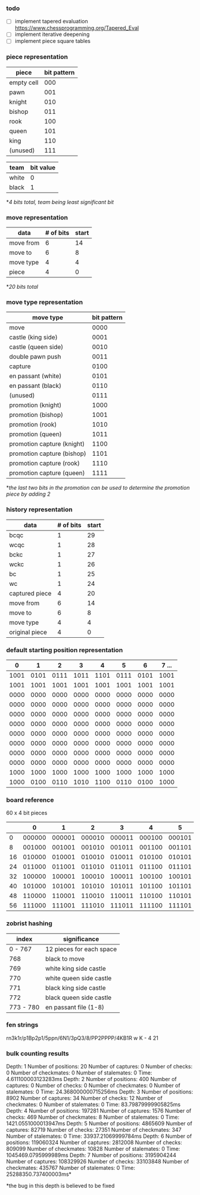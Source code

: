 ### todo

- [ ] implement tapered evaluation https://www.chessprogramming.org/Tapered_Eval
- [ ] implement iterative deepening
- [ ] implement piece square tables

### piece representation

| piece      | bit pattern |
| ---------- | ----------- |
| empty cell | 000         |
| pawn       | 001         |
| knight     | 010         |
| bishop     | 011         |
| rook       | 100         |
| queen      | 101         |
| king       | 110         |
| (unused)   | 111         |

| team  | bit value |
| ----- | --------- |
| white | 0         |
| black | 1         |

\*_4 bits total, team being least significant bit_

### move representation

| data      | # of bits | start |
| --------- | --------- | ----- |
| move from | 6         | 14    |
| move to   | 6         | 8     |
| move type | 4         | 4     |
| piece     | 4         | 0     |

\*_20 bits total_

### move type representation

| move type                  | bit pattern |
| -------------------------- | ----------- |
| move                       | 0000        |
| castle (king side)         | 0001        |
| castle (queen side)        | 0010        |
| double pawn push           | 0011        |
| capture                    | 0100        |
| en passant (white)         | 0101        |
| en passant (black)         | 0110        |
| (unused)                   | 0111        |
| promotion (knight)         | 1000        |
| promotion (bishop)         | 1001        |
| promotion (rook)           | 1010        |
| promotion (queen)          | 1011        |
| promotion capture (knight) | 1100        |
| promotion capture (bishop) | 1101        |
| promotion capture (rook)   | 1110        |
| promotion capture (queen)  | 1111        |

\*_the last two bits in the promotion can be used to determine the promotion piece by adding 2_

### history representation

| data           | # of bits | start |
| -------------- | --------- | ----- |
| bcqc           | 1         | 29    |
| wcqc           | 1         | 28    |
| bckc           | 1         | 27    |
| wckc           | 1         | 26    |
| bc             | 1         | 25    |
| wc             | 1         | 24    |
| captured piece | 4         | 20    |
| move from      | 6         | 14    |
| move to        | 6         | 8     |
| move type      | 4         | 4     |
| original piece | 4         | 0     |

### default starting position representation

| 0    | 1    | 2    | 3    | 4    | 5    | 6    | 7 ... |
| ---- | ---- | ---- | ---- | ---- | ---- | ---- | ----- |
| 1001 | 0101 | 0111 | 1011 | 1101 | 0111 | 0101 | 1001  |
| 1001 | 1001 | 1001 | 1001 | 1001 | 1001 | 1001 | 1001  |
| 0000 | 0000 | 0000 | 0000 | 0000 | 0000 | 0000 | 0000  |
| 0000 | 0000 | 0000 | 0000 | 0000 | 0000 | 0000 | 0000  |
| 0000 | 0000 | 0000 | 0000 | 0000 | 0000 | 0000 | 0000  |
| 0000 | 0000 | 0000 | 0000 | 0000 | 0000 | 0000 | 0000  |
| 0000 | 0000 | 0000 | 0000 | 0000 | 0000 | 0000 | 0000  |
| 0000 | 0000 | 0000 | 0000 | 0000 | 0000 | 0000 | 0000  |
| 0000 | 0000 | 0000 | 0000 | 0000 | 0000 | 0000 | 0000  |
| 0000 | 0000 | 0000 | 0000 | 0000 | 0000 | 0000 | 0000  |
| 1000 | 1000 | 1000 | 1000 | 1000 | 1000 | 1000 | 1000  |
| 1000 | 0100 | 0110 | 1010 | 1100 | 0110 | 0100 | 1000  |

### board reference

60 x 4 bit pieces

|     | 0      | 1      | 2      | 3      | 4      | 5      | 6      | 7 ...  |
| --- | ------ | ------ | ------ | ------ | ------ | ------ | ------ | ------ |
| 0   | 000000 | 000001 | 000010 | 000011 | 000100 | 000101 | 000110 | 000111 |
| 8   | 001000 | 001001 | 001010 | 001011 | 001100 | 001101 | 001110 | 001111 |
| 16  | 010000 | 010001 | 010010 | 010011 | 010100 | 010101 | 010110 | 010111 |
| 24  | 011000 | 011001 | 011010 | 011011 | 011100 | 011101 | 011110 | 011111 |
| 32  | 100000 | 100001 | 100010 | 100011 | 100100 | 100101 | 100110 | 100111 |
| 40  | 101000 | 101001 | 101010 | 101011 | 101100 | 101101 | 101110 | 101111 |
| 48  | 110000 | 110001 | 110010 | 110011 | 110100 | 110101 | 110110 | 110111 |
| 56  | 111000 | 111001 | 111010 | 111011 | 111100 | 111101 | 111110 | 111111 |

### zobrist hashing

| index     | significance             |
| --------- | ------------------------ |
| 0 - 767   | 12 pieces for each space |
| 768       | black to move            |
| 769       | white king side castle   |
| 770       | white queen side castle  |
| 771       | black king side castle   |
| 772       | black queen side castle  |
| 773 - 780 | en passant file (1-8)    |

### fen strings

rn3k1r/p1Bp2p1/5ppn/6N1/3pQ3/8/PP2PPPP/4KB1R w K - 4 21

### bulk counting results

Depth: 1 Number of positions: 20 Number of captures: 0 Number of checks: 0 Number of checkmates: 0 Number of stalemates: 0 Time: 4.611100003123283ms
Depth: 2 Number of positions: 400 Number of captures: 0 Number of checks: 0 Number of checkmates: 0 Number of stalemates: 0 Time: 24.368000000715256ms
Depth: 3 Number of positions: 8902 Number of captures: 34 Number of checks: 12 Number of checkmates: 0 Number of stalemates: 0 Time: 83.79879999905825ms
Depth: 4 Number of positions: 197281 Number of captures: 1576 Number of checks: 469 Number of checkmates: 8 Number of stalemates: 0 Time: 1421.0551000013947ms
Depth: 5 Number of positions: 4865609 Number of captures: 82719 Number of checks: 27351 Number of checkmates: 347 Number of stalemates: 0 Time: 33937.21069999784ms
Depth: 6 Number of positions: 119060324 Number of captures: 2812008 Number of checks: 809099 Number of checkmates: 10828 Number of stalemates: 0 Time: 1045469.0795999989ms
Depth: 7 Number of positions: 3195904244 Number of captures: 108329926 Number of checks: 33103848 Number of checkmates: 435767 Number of stalemates: 0 Time: 25288350.737400003ms\*

\*the bug in this depth is believed to be fixed
